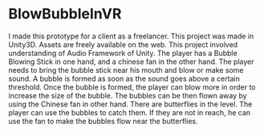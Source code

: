 # BlowBubbleInVR
I made this prototype for a client as a freelancer. This project was made in Unity3D. Assets are freely available on the web. This project involved understanding of Audio Framework of Unity. The player has a Bubble Blowing Stick in one hand, and a chinese fan in the other hand. The player needs to bring the bubble stick near his mouth and blow or make some sound. A bubble is formed as soon as the sound goes above a certain threshold. Once the bubble is formed, the player can blow more in order to increase the size of the bubble. The bubbles can be then flown away by using the Chinese fan in other hand. There are butterflies in the level. The player can use the bubbles to catch them. If they are not in reach, he can use the fan to make the bubbles flow near the butterflies.
